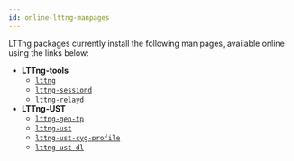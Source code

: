 ```yaml
---
id: online-lttng-manpages
---
```


LTTng packages currently install the following man pages, available
online using the links below:

  * **LTTng-tools**
    * <a href="/man/1/lttng" class="ext">`lttng`</a>
    * <a href="/man/8/lttng-sessiond" class="ext">`lttng-sessiond`</a>
    * <a href="/man/8/lttng-relayd" class="ext">`lttng-relayd`</a>
  * **LTTng-UST**
    * <a href="/man/1/lttng-gen-tp" class="ext">`lttng-gen-tp`</a>
    * <a href="/man/3/lttng-ust" class="ext">`lttng-ust`</a>
    * <a href="/man/3/lttng-ust-cyg-profile" class="ext">`lttng-ust-cyg-profile`</a>
    * <a href="/man/3/lttng-ust-dl" class="ext">`lttng-ust-dl`</a>
